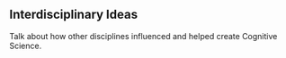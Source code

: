 ## Interdisciplinary Ideas

Talk about how other disciplines influenced and helped
create Cognitive Science. 